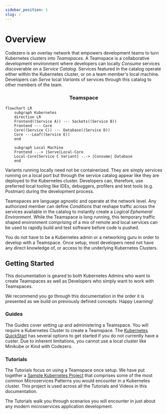```yaml
---
sidebar_position: 1
slug: /
---
```


# Overview

Codezero is an overlay network that empowers development teams to turn Kubernetes clusters into _Teamspaces_. A Teamspace is a collaborative development environment where developers can locally _Consume_ services discoverable on a _Service Catalog_. Services featured in the catalog operate either within the Kubernetes cluster, or on a team member's local machine. Developers can _Serve_ local _Variants_ of services through this catalog to other members of the team.

<center><h3>Teamspace</h3></center>

```mermaid
flowchart LR
    subgraph Kubernetes
    direction LR
    Frontend((Service A)) --- Sockets((Service B))
    Frontend --- Core
    Core((Service C)) --- Database((Service D))
    Core ---Leaf((Service E))
    end

    subgraph Local Machine
    Frontend -.-> |Serve|Local-Core
    Local-Core[Service C Variant] -.-> |Consume| Database
    end
```


Variants running locally need not be containerized. They are simply services running on a local port but through the service catalog appear like they are deployed to the Kubernetes cluster. Developers can, therefore, use preferred local tooling like IDEs, debuggers, profilers and test tools (e.g. Postman) during the development process.

Teamspaces are language agnostic and operate at the network level. Any authorized member can define _Conditions_ that reshape traffic across the services available in the catalog to instantly create a _Logical Ephemeral Environment_. While the Teamspace is long running, this temporary traffic shaped environment comprising of a mix of remote and local services can be used to rapidly build and test software before code is pushed.

You do not have to be a Kubernetes admin or a networking guru in order to develop with a Teamspace. Once setup, most developers need not have any direct knowledge of, or access to the underlying Kubernetes Clusters.

## Getting Started

This documentation is geared to both Kubernetes Admins who want to create Teamspaces as well as Developers who simply want to work with Teamspaces.

We recommend you go through this documentation in the order it is presented as we build on previously defined concepts. Happy Learning!

### Guides

The Guides cover setting up and administering a Teamspace. You will require a Kubernetes Cluster to create a Teamspace. The [Kubernetes QuickStart](/guides/kubernetes-quickstart.md) has several options to get started if you do not currently have a custer. Due to inherent limitations, you cannot use a local cluster like Minikube or Kind with Codezero.

<!-- ### Concepts

WE SHOULD ADD BACK A CONCEPTS SECTION

We strive to limit the jargon that developers have to learn in order to benefit from our tooling. While words like Services and Environments are commonplace, we felt it would help to clarify this terminology within the Codezero and Kubernetes context. We cover various terms in the "Concepts" section of this documentation. -->

### Tutorials

The Tutorials focus on using a Teamspace once setup. We have put together a [Sample Kubernetes Project](/tutorials/sample-project.mdx) that comprises some of the most common Microservices Patterns you would encounter in a Kubernetes cluster. This project is used across all the Tutorials and Videos in this documentation.

The Tutorials walk you through scenarios you will encounter in just about any modern microservices application development.
